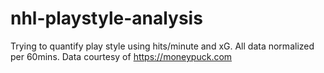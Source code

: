 # nhl-playstyle-analysis
Trying to quantify play style using hits/minute and xG. All data normalized per 60mins. Data courtesy of https://moneypuck.com 
